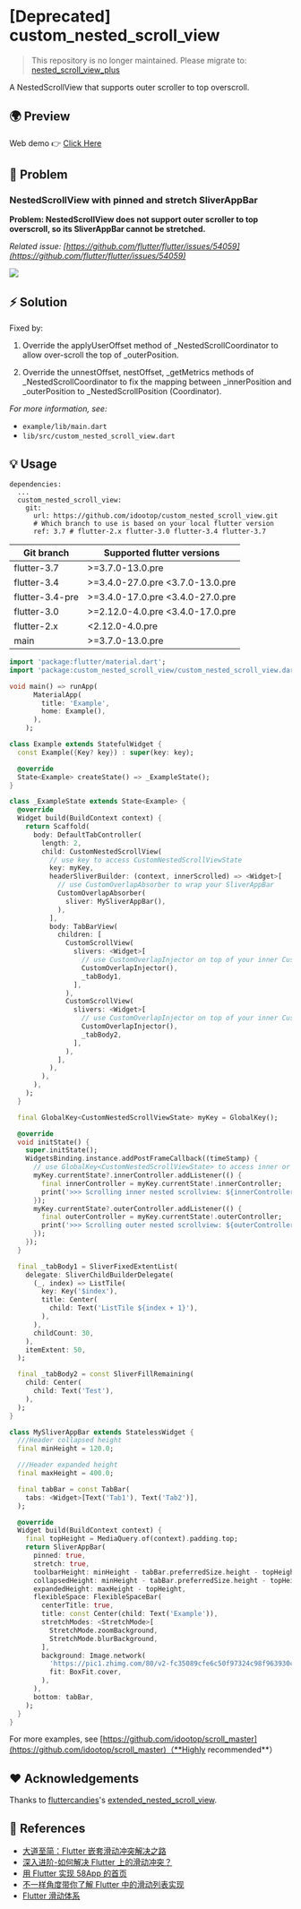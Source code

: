 # [Deprecated] custom_nested_scroll_view

> This repository is no longer maintained. Please migrate to: [nested_scroll_view_plus](https://github.com/idootop/nested_scroll_view_plus)

A NestedScrollView that supports outer scroller to top overscroll.

## 🌍 Preview

Web demo 👉 [Click Here](https://scroll.xbox.work)

## 🐛 Problem

### NestedScrollView with pinned and stretch SliverAppBar

**Problem: NestedScrollView does not support outer scroller to top overscroll, so its SliverAppBar cannot be stretched.**

_Related issue: [https://github.com/flutter/flutter/issues/54059](https://github.com/flutter/flutter/issues/54059)_

![](screenshots/case1.gif)

## ⚡️ Solution

Fixed by:

1. Override the applyUserOffset method of \_NestedScrollCoordinator to allow over-scroll the top of \_outerPosition.

2. Override the unnestOffset, nestOffset, \_getMetrics methods of \_NestedScrollCoordinator to fix the mapping between \_innerPosition and \_outerPosition to \_NestedScrollPosition (Coordinator).

_For more information, see:_

- `example/lib/main.dart`
- `lib/src/custom_nested_scroll_view.dart`

## 💡 Usage

```shell
dependencies:
  ...
  custom_nested_scroll_view:
    git:
      url: https://github.com/idootop/custom_nested_scroll_view.git
      # Which branch to use is based on your local flutter version
      ref: 3.7 # flutter-2.x flutter-3.0 flutter-3.4 flutter-3.7
```

| Git branch      | Supported flutter versions       |
| --------------- | -------------------------------- |
| flutter-3.7     | >=3.7.0-13.0.pre                 |
| flutter-3.4     | >=3.4.0-27.0.pre <3.7.0-13.0.pre |
| flutter-3.4-pre | >=3.4.0-17.0.pre <3.4.0-27.0.pre |
| flutter-3.0     | >=2.12.0-4.0.pre <3.4.0-17.0.pre |
| flutter-2.x     | <2.12.0-4.0.pre                  |
| main            | >=3.7.0-13.0.pre                 |

```dart
import 'package:flutter/material.dart';
import 'package:custom_nested_scroll_view/custom_nested_scroll_view.dart';

void main() => runApp(
      MaterialApp(
        title: 'Example',
        home: Example(),
      ),
    );

class Example extends StatefulWidget {
  const Example({Key? key}) : super(key: key);

  @override
  State<Example> createState() => _ExampleState();
}

class _ExampleState extends State<Example> {
  @override
  Widget build(BuildContext context) {
    return Scaffold(
      body: DefaultTabController(
        length: 2,
        child: CustomNestedScrollView(
          // use key to access CustomNestedScrollViewState
          key: myKey,
          headerSliverBuilder: (context, innerScrolled) => <Widget>[
            // use CustomOverlapAbsorber to wrap your SliverAppBar
            CustomOverlapAbsorber(
              sliver: MySliverAppBar(),
            ),
          ],
          body: TabBarView(
            children: [
              CustomScrollView(
                slivers: <Widget>[
                  // use CustomOverlapInjector on top of your inner CustomScrollView
                  CustomOverlapInjector(),
                  _tabBody1,
                ],
              ),
              CustomScrollView(
                slivers: <Widget>[
                  // use CustomOverlapInjector on top of your inner CustomScrollView
                  CustomOverlapInjector(),
                  _tabBody2,
                ],
              ),
            ],
          ),
        ),
      ),
    );
  }

  final GlobalKey<CustomNestedScrollViewState> myKey = GlobalKey();

  @override
  void initState() {
    super.initState();
    WidgetsBinding.instance.addPostFrameCallback((timeStamp) {
      // use GlobalKey<CustomNestedScrollViewState> to access inner or outer scroll controller
      myKey.currentState?.innerController.addListener(() {
        final innerController = myKey.currentState!.innerController;
        print('>>> Scrolling inner nested scrollview: ${innerController.positions}');
      });
      myKey.currentState?.outerController.addListener(() {
        final outerController = myKey.currentState!.outerController;
        print('>>> Scrolling outer nested scrollview: ${outerController.positions}');
      });
    });
  }

  final _tabBody1 = SliverFixedExtentList(
    delegate: SliverChildBuilderDelegate(
      (_, index) => ListTile(
        key: Key('$index'),
        title: Center(
          child: Text('ListTile ${index + 1}'),
        ),
      ),
      childCount: 30,
    ),
    itemExtent: 50,
  );

  final _tabBody2 = const SliverFillRemaining(
    child: Center(
      child: Text('Test'),
    ),
  );
}

class MySliverAppBar extends StatelessWidget {
  ///Header collapsed height
  final minHeight = 120.0;

  ///Header expanded height
  final maxHeight = 400.0;

  final tabBar = const TabBar(
    tabs: <Widget>[Text('Tab1'), Text('Tab2')],
  );

  @override
  Widget build(BuildContext context) {
    final topHeight = MediaQuery.of(context).padding.top;
    return SliverAppBar(
      pinned: true,
      stretch: true,
      toolbarHeight: minHeight - tabBar.preferredSize.height - topHeight,
      collapsedHeight: minHeight - tabBar.preferredSize.height - topHeight,
      expandedHeight: maxHeight - topHeight,
      flexibleSpace: FlexibleSpaceBar(
        centerTitle: true,
        title: const Center(child: Text('Example')),
        stretchModes: <StretchMode>[
          StretchMode.zoomBackground,
          StretchMode.blurBackground,
        ],
        background: Image.network(
          'https://pic1.zhimg.com/80/v2-fc35089cfe6c50f97324c98f963930c9_720w.jpg',
          fit: BoxFit.cover,
        ),
      ),
      bottom: tabBar,
    );
  }
}
```

For more examples, see [https://github.com/idootop/scroll_master](https://github.com/idootop/scroll_master)（**Highly recommended**）

## ❤️ Acknowledgements

Thanks to [fluttercandies](https://github.com/fluttercandies)'s [extended_nested_scroll_view](https://github.com/fluttercandies/extended_nested_scroll_view).

## 📖 References

- [大道至简：Flutter 嵌套滑动冲突解决之路](http://vimerzhao.top/posts/flutter-nested-scroll-conflict/)
- [深入进阶-如何解决 Flutter 上的滑动冲突？ ](https://juejin.cn/post/6900751363173515278)
- [用 Flutter 实现 58App 的首页](https://blog.csdn.net/weixin_39891694/article/details/111217123)
- [不一样角度带你了解 Flutter 中的滑动列表实现](https://blog.csdn.net/ZuoYueLiang/article/details/116245138)
- [Flutter 滑动体系 ](https://juejin.cn/post/6983338779415150628)
